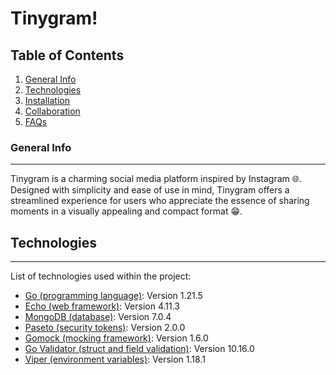 # Tinygram!
## Table of Contents
1. [General Info](#general-info)
2. [Technologies](#technologies)
3. [Installation](#installation)
4. [Collaboration](#collaboration)
5. [FAQs](#faqs)
### General Info
***
Tinygram is a charming social media platform inspired by Instagram 🌐. Designed with simplicity and ease of use in mind, Tinygram offers a streamlined experience for users who appreciate the essence of sharing moments in a visually appealing and compact format 😁.
## Technologies
***
List of technologies used within the project:
* [Go (programming language)](https://go.dev/): Version 1.21.5
* [Echo (web framework)](https://echo.labstack.com/): Version 4.11.3
* [MongoDB (database)](https://www.mongodb.com/): Version 7.0.4
* [Paseto (security tokens)](https://github.com/o1egl/paseto): Version 2.0.0
* [Gomock (mocking framework)](https://github.com/spf13/viper): Version 1.6.0
* [Go Validator (struct and field validation)](https://github.com/go-playground/validator): Version 10.16.0
* [Viper (environment variables)](https://github.com/spf13/viper): Version 1.18.1